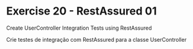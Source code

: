 # Exercise 20 - RestAssured 01

Create UserController Integration Tests using RestAssured

Crie testes de integração com RestAssured para a classe UserController